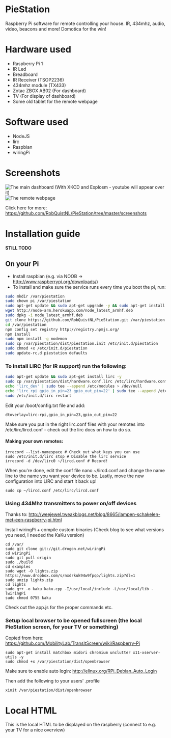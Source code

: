 # PieStation
Raspberry Pi software for remote controlling your house. IR, 434mhz, audio, video, beacons and more! Domotica for the win!

# Hardware used
- Raspberry Pi 1
- IR Led
- Breadboard
- IR Receiver (TSOP2236)
- 434mhz module (TX433)
- Zotac ZBOX AB02 (For dashboard)
- TV (For display of dashboard)
- Some old tablet for the remote webpage

# Software used
- NodeJS
- lirc
- Raspbian
- wiringPi

# Screenshots
![The main dashboard (With XKCD and Explosm - youtube will appear over it)](https://raw.githubusercontent.com/RobQuistNL/PieStation/master/screenshots/dashboard.png)
![The remote webpage](https://raw.githubusercontent.com/RobQuistNL/PieStation/master/screenshots/remote.png)

Click here for more: https://github.com/RobQuistNL/PieStation/tree/master/screenshots

# Installation guide

**STILL TODO**

## On your Pi
- Install raspbian (e.g. via NOOB -> http://www.raspberrypi.org/downloads/)
- To install and make sure the service runs every time you boot the pi, run:
```bash
sudo mkdir /var/piestation
sudo chown pi /var/piestation
sudo apt-get update && sudo apt-get upgrade -y && sudo apt-get install git -y
wget http://node-arm.herokuapp.com/node_latest_armhf.deb
sudo dpkg -i node_latest_armhf.deb
git clone https://github.com/RobQuistNL/PieStation.git /var/piestation
cd /var/piestation
npm config set registry http://registry.npmjs.org/
npm install
sudo npm install -g nodemon
sudo cp /var/piestation/dist/piestation.init /etc/init.d/piestation
sudo chmod +x /etc/init.d/piestation
sudo update-rc.d piestation defaults
```

### To install LIRC (for IR support) run the following:
```bash
sudo apt-get update && sudo apt-get install lirc -y
sudo cp /var/piestation/dist/hardware.conf.lirc /etc/lirc/hardware.conf
echo 'lirc_dev' | sudo tee --append /etc/modules > /dev/null
echo 'lirc_rpi gpio_in_pin=23 gpio_out_pin=22' | sudo tee --append /etc/modules > /dev/null
sudo /etc/init.d/lirc restart
```

Edit your /boot/config.txt file and add:
```
dtoverlay=lirc-rpi,gpio_in_pin=23,gpio_out_pin=22
```

Make sure you put in the right lirc.conf files with your remotes into /etc/lirc/lircd.conf - check out the lirc docs on how to do so.

#### Making your own remotes:
```
irrecord --list-namespace # Check out what keys you can use
sudo /etc/init.d/lirc stop # Disable the lirc service
irrecord -d /dev/lirc0 ~/lircd.conf # Record!
```

When you're done, edit the conf file nano ~/lircd.conf and change the name line to the name you want your device to be.
Lastly, move the new configuration into LIRC and start it back up!

```
sudo cp ~/lircd.conf /etc/lirc/lircd.conf
```

### Using 434Mhz transmitters to power on/off devices

Thanks to: http://weejewel.tweakblogs.net/blog/8665/lampen-schakelen-met-een-raspberry-pi.html

Install wiringPi + compile custom binaries (Check blog to see what versions you need, I needed the KaKu version)

```
cd /var/
sudo git clone git://git.drogon.net/wiringPi
cd wiringPi
sudo git pull origin
sudo ./build
cd examples
sudo wget -O lights.zip https://www.dropbox.com/s/nxdrkuk94w9fpqo/lights.zip?dl=1
sudo unzip lights.zip
cd lights
sudo g++ -o kaku kaku.cpp -I/usr/local/include -L/usr/local/lib -lwiringPi
sudo chmod 0755 kaku
```

Check out the app.js for the proper commands etc.

### Setup local browser to be opened fullscreen (the local PieStation screen, for your TV or something)

Copied from here: https://github.com/MobilityLab/TransitScreen/wiki/Raspberry-Pi

```
sudo apt-get install matchbox midori chromium unclutter x11-xserver-utils -y
sudo chmod +x /var/piestation/dist/openbrowser
```

Make sure to enable auto login:
http://elinux.org/RPi_Debian_Auto_Login

Then add the following to your users' .profile
```
xinit /var/piestation/dist/openbrowser
```

# Local HTML
This is the local HTML to be displayed on the raspberry (connect to e.g. your TV for a nice overview)